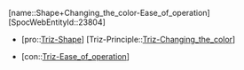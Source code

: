 ﻿---
type: TrizContradiction
aliases:
- Shape+Changing_the_color-Ease_of_operation
license: CC BY-SA 4.0
copyright: https://github.com/SpocWeb
IsDeleted: false
IsReadOnly: false
Confidential: public
tags: 
- Triz/Contradiction
---
[name::Shape+Changing_the_color-Ease_of_operation]
[SpocWebEntityId::23804]
+ [pro::[Triz-Shape](tech/Triz/Parameter/Triz-Shape.md)]
[Triz-Principle::[Triz-Changing_the_color](tech/Triz/Principle/Triz-Changing_the_color.md)]
- [con::[Triz-Ease_of_operation](tech/Triz/Parameter/Triz-Ease_of_operation.md)]

